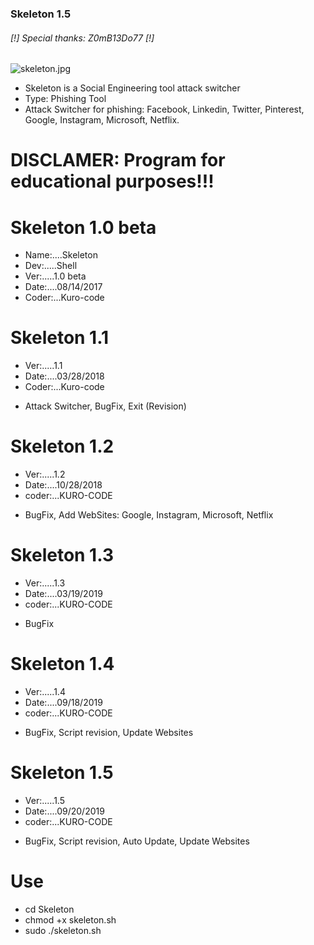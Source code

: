 ### Skeleton 1.5 ###

######     [!] Special thanks: Z0mB13Do77 [!]

![skeleton.jpg](https://github.com/KURO-CODE/Skeleton/blob/master/Skeleton.jpg)

* Skeleton is a Social Engineering tool attack switcher
* Type: Phishing Tool
* Attack Switcher for phishing: Facebook, Linkedin, Twitter, Pinterest, Google, Instagram, Microsoft, Netflix.

# DISCLAMER: Program for educational purposes!!!

# Skeleton 1.0 beta
* Name:....Skeleton
* Dev:.....Shell
* Ver:.....1.0 beta
* Date:....08/14/2017
* Coder:...Kuro-code

# Skeleton 1.1
* Ver:.....1.1
* Date:....03/28/2018
* Coder:...Kuro-code

+ Attack Switcher, BugFix, Exit (Revision)

# Skeleton 1.2
* Ver:.....1.2
* Date:....10/28/2018
* coder:...KURO-CODE

+ BugFix, Add WebSites: Google, Instagram, Microsoft, Netflix

# Skeleton 1.3
* Ver:.....1.3
* Date:....03/19/2019
* coder:...KURO-CODE

+ BugFix

# Skeleton 1.4
* Ver:.....1.4
* Date:....09/18/2019
* coder:...KURO-CODE


+ BugFix, Script revision, Update Websites

# Skeleton 1.5
* Ver:.....1.5
* Date:....09/20/2019
* coder:...KURO-CODE

+ BugFix, Script revision, Auto Update, Update Websites

# Use #

* cd Skeleton
* chmod +x skeleton.sh
* sudo ./skeleton.sh
